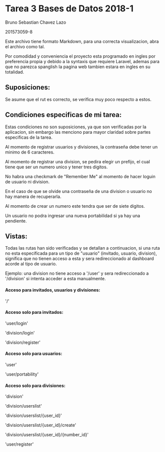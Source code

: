 # Tarea 3 Bases de Datos 2018-1

Bruno Sebastian Chavez Lazo

201573059-8

Este archivo tiene formato Markdown, 
para una correcta visualizacion, 
abra el archivo como tal.

Por comodidad y conveniencia el proyecto esta 
programado en ingles por preferencia propia y 
debido a la syntaxis que requiere Laravel,
ademas para que no parezca spanglish 
la pagina web tambien estara en ingles en su totalidad.

## Suposiciones:

Se asume que el rut es correcto, 
se verifica muy poco respecto a estos.

## Condiciones especificas de mi tarea:
Estas condiciones no son suposiciones, 
ya que son verificadas por la aplicacion, 
sin embargo las menciono para mayor claridad
sobre partes especificas de la tarea.

Al momento de registrar usuarios y divisiones,
la contraseña debe tener un minimo de 6 caracteres.

Al momento de registrar una division, 
se pedira elegir un prefijo, 
el cual tiene que ser un numero unico y tener tres digitos.

No habra una checkmark de "Remember Me" 
al momento de hacer loguin de usuario ni division.

En el caso de que se olvide una contraseña 
de una division o usuario no hay manera de recuperarla.

Al momento de crear un numero este 
tendra que ser de siete digitos.

Un usuario no podra ingresar una nueva 
portabilidad si ya hay una pendiente.

## Vistas:
Todas las rutas han sido verificadas y se detallan 
a continuacion, si una ruta no esta especificada 
para un tipo de "usuario" (invitado, usuario, division), 
significa que no tienen acceso 
a esta y sera redireccionado 
al dashboard acorde al tipo de usuario.

Ejemplo: una division no tiene acceso a '/user'
y sera redireccionado a '/division' 
si intenta acceder a esta manualmente.

#### Acceso para invitados, usuarios y divisiones:

'/'

#### Acceso solo para invitados:

'user/login'

'division/login'

'division/register'

#### Acceso solo para usuarios:

'user'

'user/portability'

#### Acceso solo para divisiones:

'division'

'division/userslist'

'division/userslist/{user_id}'

'division/userslist/{user_id}/create'

'division/userslist/{user_id}/{number_id}'

'user/register'
